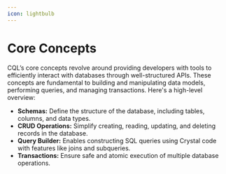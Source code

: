 ```yaml
---
icon: lightbulb
---
```


# Core Concepts

CQL’s core concepts revolve around providing developers with tools to efficiently interact with databases through well-structured APIs. These concepts are fundamental to building and manipulating data models, performing queries, and managing transactions. Here's a high-level overview:

* **Schemas:** Define the structure of the database, including tables, columns, and data types.
* **CRUD Operations:** Simplify creating, reading, updating, and deleting records in the database.
* **Query Builder:** Enables constructing SQL queries using Crystal code with features like joins and subqueries.
* **Transactions:** Ensure safe and atomic execution of multiple database operations.
